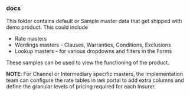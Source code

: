 ### docs

This folder contains default or Sample master data that get shipped with demo product. This could include
* Rate masters
* Wordings masters - Clauses, Warranties, Conditions, Exclusions
* Lookup masters - for various dropdowns and filters in the Forms

These samples can be used to view the functioning of the product. 

**NOTE**: For Channel or Intermediary specific masters, the implementation team can configure the rate tables in `UWB` portal to add extra columns and define the granular levels of pricing required for each Insurer.